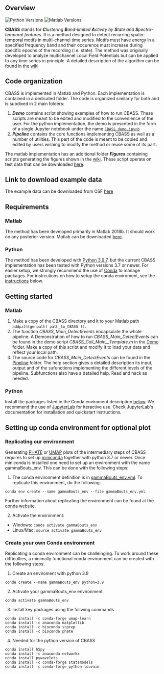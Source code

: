 ## Overview


![Python Versions](https://img.shields.io/badge/python-3.7%20%7C%203.8%20%7C%203.9-blue)
![Matlab Versions](https://img.shields.io/badge/MATLAB-2018%7C2019%7C2020-blue.svg?style=flat-square)

__CBASS__ stands for _**C**lustering **B**and-limited **A**ctivity by **S**tate and **S**pectro-temporal features_. It is a method designed to detect recurring spatio-temporal motifs in multi-channel time series. Motifs must have energy in a specified frequency band and their occurence must increase during specific epochs of the recording (i.e. state). The method was originally developed to analyze multichannel Local Field Potentials but can be applied to any time series in principle. A detailed description of the algorithm can be found in the [wiki](https://github.com/cardin-higley-lab/CBASS/wiki)


## Code organization
CBASS is implemented in Matlab and Python. Each implementation is contained in a dedicated folder. The code is organized similarly for both and is subdived in 2 main folders:
1. ***Demo*** contains script showing exemples of how to run CBASS. These scripts are meant to be edited and modified to the convenience of the user. For the python implementation, the demo is presented in the form of a single Jupyter notebook under the name [`CBASS_demo.ipynb`](https://github.com/cardin-higley-lab/CBASS/blob/main/python/CBASS_demo.ipynb)
2. ***Pipeline*** contains the core functions implementing CBASS as well as a number of utilities. This part of the code is meant to be copied and edited by users wishing to modify the method or reuse some of its part.

The matlab implementation has an additional folder ***Figures*** containing scripts generating the figures shown in the [wiki](https://github.com/cardin-higley-lab/CBASS/wiki). These script operate on test data that can be downloaded [here](https://osf.io/3k7a5/?view_only=bbcb6ac653d041fab0bd1618301cab30).

## Link to download example data
The example data can be downloaded from OSF [here](https://osf.io/3k7a5/?view_only=bbcb6ac653d041fab0bd1618301cab30)

## Requirements
### Matlab 
The method has been developed primarily in Matlab 2018b. It should work on any posterior version. Matlab can be downloaded [here](https://www.mathworks.com/products/matlab.html).
### Python 
The method has been developed with [Python 3.9.7](https://www.python.org/downloads/), but the current CBASS implementation has been tested with Python versions 3.7 or newer. For easier setup, we strongly recommend the use of [Conda](https://docs.conda.io/projects/conda/en/latest/user-guide/install/download.html) to manage packages. For instrcutions on how to setup the conda enviroment, see the [instructions](#setting-up-conda-environment-for-optional-plot) below.

## Getting started
### Matlab
1. Make a copy of the CBASS directory and it to your Matlab path   `addpath(genpath( path_to_CBASS ))`.
2. The function *CBASS_Main_DetectEvents* encapsulate the whole pipeline. A Demonstration of how to run *CBASS_Main_DetectEvents* can be found in the demo script *CBASS_Call_Main__Template.m* in the [Demo](https://github.com/cardin-higley-lab/CBASS/edit/master/matlab/Demo) folder. Make a copy of this script and modify it to load your data and reflect your local path.
3. The source code for *CBASS_Main_DetectEvents* can be found in the [Pipeline](https://github.com/cardin-higley-lab/CBASS/edit/master/matlab/Pipeline) folder. The help section gives a detailed description its input, output and of the sufunctions implementing the different levels of the pipeline. Subfunctions also have a detailed help. Read and hack as needed.
### Python
Install the packages listed in the Conda enviroment description [below](#Create-your-own-Conda-environment). We recommend the use of [JupyterLab](https://jupyterlab.readthedocs.io/en/stable/) for iteractive use. Check JupyterLab's documentation for installation and quickstart instructions.

## Setting up conda environment for optional plot
### Replicating our environment
Generating [PHATE](https://github.com/KrishnaswamyLab/PHATE) or [UMAP](https://umap-learn.readthedocs.io/en/latest/) plots of the intermediary steps of CBASS requires to set up [miniconda](https://docs.conda.io/en/latest/miniconda.html) together with python 3.7 or newer. Once miniconda is installed one need to set up an environment with the name gammaBouts_env. This can be done with the following steps:
1. The conda environment definition is in [gammaBouts_env.yml](gammaBouts_env.yml). To replicate this environment, do the following:
```
conda env create --name gammaBouts_env --file gammaBouts_env.yml
```
Further information about replicating the environment can be found at the [conda website](https://docs.conda.io/projects/conda/en/latest/user-guide/tasks/manage-environments.html#create-env-file-manually). 

2. Activate the environment:
+ Windows: `conda activate gammaBouts_env`
+ Linux/Mac: `source activate gammaBouts_env`

### Create your own Conda environment
Replicating a conda environment can be challeinging. To work around these difficulties, a minimally functional conda environment can be created with the following steps:
1. Create an enviroment with python 3.9
```
conda create --name gammaBouts_env python=3.9
```

2. Activate your gammaBouts_env environment 
```
conda activate gammaBouts_env
```

3. Install key packages using the follwing commands
```
conda install -c conda-forge umap-learn
conda install -c anaconda matplotlib
conda install -c bioconda scprep
conda install -c bioconda phate
```

4. Needed for the python version of CBASS
```
conda install h5py
conda install -c anaconda networkx
conda install pywavelets
conda install -c conda-forge statsmodels
conda install -c conda-forge python-louvain
```
